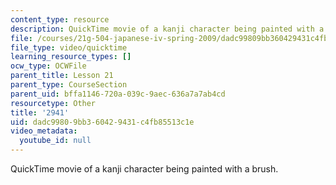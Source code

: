 ```yaml
---
content_type: resource
description: QuickTime movie of a kanji character being painted with a brush.
file: /courses/21g-504-japanese-iv-spring-2009/dadc99809bb360429431c4fb85513c1e_2941.mov
file_type: video/quicktime
learning_resource_types: []
ocw_type: OCWFile
parent_title: Lesson 21
parent_type: CourseSection
parent_uid: bffa1146-720a-039c-9aec-636a7a7ab4cd
resourcetype: Other
title: '2941'
uid: dadc9980-9bb3-6042-9431-c4fb85513c1e
video_metadata:
  youtube_id: null
---
```

QuickTime movie of a kanji character being painted with a brush.